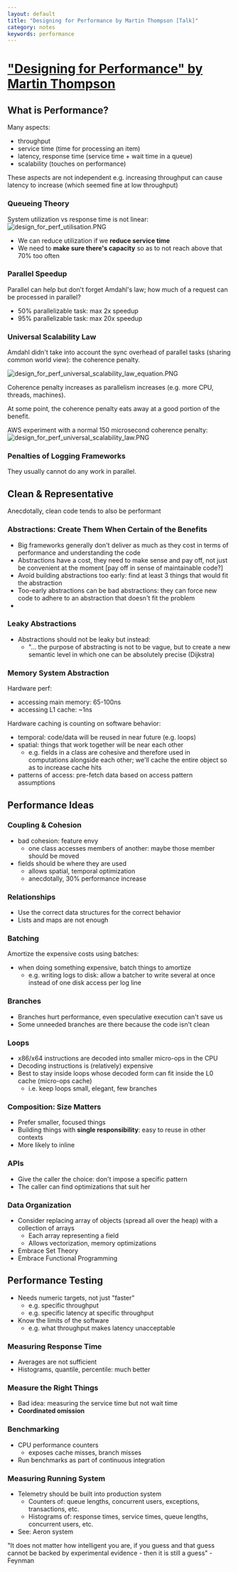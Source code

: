 ```yaml
---
layout: default
title: "Designing for Performance by Martin Thompson [Talk]"
category: notes
keywords: performance
---
```


# ["Designing for Performance" by Martin Thompson](https://youtu.be/03GsLxVdVzU)

## What is Performance?
Many aspects:
- throughput 
- service time (time for processing an item)
- latency, response time (service time + wait time in a queue)
- scalability (touches on performance)

These aspects are not independent e.g. increasing throughput can cause  latency to increase (which seemed fine at low throughput)

### Queueing Theory
System utilization vs response time is not linear:
![design_for_perf_utilisation.PNG](/assets/design_for_perf_utilisation.PNG)

- We can reduce utilization if we **reduce service time**
- We need to **make sure there's capacity** so as to not reach above that 70% too often

### Parallel Speedup
Parallel can help but don't forget Amdahl's law; how much of a request can be processed in parallel?
- 50% parallelizable task: max 2x speedup
- 95% parallelizable task: max 20x speedup

### Universal Scalability Law
Amdahl didn't take into account the sync overhead of parallel tasks (sharing common world view): the coherence penalty.

![design_for_perf_universal_scalability_law_equation.PNG](/assets/design_for_perf_universal_scalability_law_equation.PNG)

Coherence penalty increases as parallelism increases (e.g. more CPU, threads, machines).

At some point, the coherence penalty eats away at a good portion of the benefit.

AWS experiment with a normal 150 microsecond coherence penalty:
![design_for_perf_universal_scalability_law.PNG](/assets/design_for_perf_universal_scalability_law.PNG)

### Penalties of Logging Frameworks
They usually cannot do any work in parallel. 

## Clean & Representative
Anecdotally, clean code tends to also be performant

### Abstractions: Create Them When Certain of the Benefits
- Big frameworks generally don't deliver as much as they cost in terms of performance and understanding the code 
- Abstractions have a cost, they need to make sense and pay off, not just be convenient at the moment [pay off in sense of maintainable code?]
- Avoid building abstractions too early: find at least 3 things that would fit the abstraction
- Too-early abstractions can be bad abstractions: they can force new code to adhere to an abstraction that doesn't fit the problem
- 

### Leaky Abstractions
- Abstractions should not be leaky but instead:
  - "... the purpose of abstracting is not to be vague, but to create a new semantic level in which one can be absolutely precise (Dijkstra)

### Memory System Abstraction
Hardware perf:
- accessing main memory: 65-100ns
- accessing L1 cache: ~1ns

Hardware caching is counting on software behavior:
- temporal: code/data will be reused in near future (e.g. loops)
- spatial: things that work together will be near each other
  - e.g. fields in a class are cohesive and therefore used in computations alongside each other; we'll cache the entire object so as to increase cache hits 
- patterns of access: pre-fetch data based on access pattern assumptions

## Performance Ideas
### Coupling & Cohesion
- bad cohesion: feature envy
  - one class accesses members of another: maybe those member should be moved
- fields should be where they are used
  - allows spatial, temporal optimization
  - anecdotally, 30% performance increase

### Relationships
- Use the correct data structures for the correct behavior
- Lists and maps are not enough 

### Batching
Amortize the expensive costs using batches:
- when doing something expensive, batch things to amortize
  - e.g. writing logs to disk: allow a batcher to write several at once instead of one disk access per log line

### Branches
- Branches hurt performance, even speculative execution can't save us
- Some unneeded branches are there because the code isn't clean

### Loops
- x86/x64 instructions are decoded into smaller micro-ops in the CPU
- Decoding instructions is (relatively) expensive
- Best to stay inside loops whose decoded form can fit inside the L0 cache (micro-ops cache)
  - i.e. keep loops small, elegant, few branches

### Composition: Size Matters
- Prefer smaller, focused things 
- Building things with **single responsibility**: easy to reuse in other contexts
- More likely to inline

### APIs
- Give the caller the choice: don't impose a specific pattern
- The caller can find optimizations that suit her

### Data Organization
- Consider replacing array of objects (spread all over the heap) with a collection of arrays
  - Each array representing a field
  - Allows vectorization, memory optimizations
- Embrace Set Theory
- Embrace Functional Programming

## Performance Testing
- Needs numeric targets, not just "faster"
  - e.g. specific throughput 
  - e.g. specific latency at specific throughput
- Know the limits of the software
  - e.g. what throughput makes latency unacceptable

### Measuring Response Time
- Averages are not sufficient
- Histograms, quantile, percentile: much better

### Measure the Right Things
- Bad idea: measuring the service time but not wait time
- **Coordinated omission**

### Benchmarking
- CPU performance counters
  - exposes cache misses, branch misses
-  Run benchmarks as part of continuous integration

### Measuring Running System
- Telemetry should be built into production system
    - Counters of: queue lengths, concurrent users, exceptions, transactions, etc.
    - Histograms of: response times, service times, queue lengths, concurrent users, etc.
- See: Aeron system

"It does not matter how intelligent you are, if you guess and that guess cannot be backed by experimental evidence - then it is still a guess" - Feynman